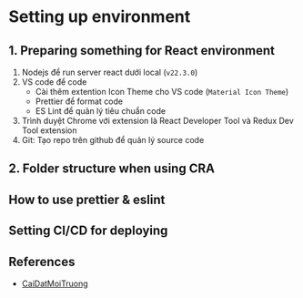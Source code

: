 # Setting up environment

## 1. Preparing something for React environment
1. Nodejs để run server react dưới local (`v22.3.0`)
2. VS code để code
   - Cài thêm extention Icon Theme cho VS code (`Material Icon Theme`)
   - Prettier để format code
   - ES Lint để quản lý tiêu chuẩn code
3. Trình duyệt Chrome với extension là React Developer Tool và Redux Dev Tool extension
4. Git: Tạo repo trên github để quản lý source code

## 2. Folder structure when using CRA

## How to use prettier & eslint

## Setting CI/CD for deploying

## References
- [CaiDatMoiTruong](https://github.com/duocmmo/ReactJs-Super/blob/main/CaiDatMoiTruong/doc.md)